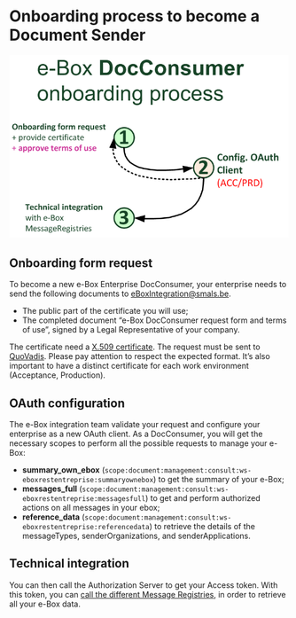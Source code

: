 # Onboarding process to become a Document Sender
![Diagram: DocConsumer onboarding process](../media/docConsumerOnboardingProcess.png)

## Onboarding form request
To become a new e-Box Enterprise DocConsumer, your enterprise needs to send the following documents to [eBoxIntegration@smals.be](mailto:eBoxIntegration@smals.be).
- The public part of the certificate you will use;
- The completed document “e-Box DocConsumer request form and terms of use”, signed by a Legal Representative of your company.

The certificate need a [X.509 certificate](../common/x509_certificate.md).
The request must be sent to [QuoVadis](mailto:info.be@quovadisglobal.com).
Please pay attention to respect the expected format. It’s also important to have a distinct certificate for each work environment (Acceptance, Production).

## OAuth configuration
The e-Box integration team validate your request and configure your enterprise as a new OAuth client.
As a DocConsumer, you will get the necessary scopes to perform all the possible requests to manage your e-Box: 
- **summary_own_ebox** (``scope:document:management:consult:ws-eboxrestentreprise:summaryownebox``) to get the summary of your e-Box; 
- **messages_full** (``scope:document:management:consult:ws-eboxrestentreprise:messagesfull``) to get and perform authorized actions on all messages in your ebox;  
- **reference_data** (``scope:document:management:consult:ws-eboxrestentreprise:referencedata``) to retrieve the details of the messageTypes, senderOrganizations, and senderApplications.

## Technical integration
You can then call the Authorization Server to get your Access token.
With this token, you can [call the different Message Registries](document_consumer.md), in order to retrieve all your e-Box data.

